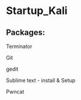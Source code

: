# Startup_Kali


## Packages:
 Terminator 
 
 Git
 
 gedit
 
 Sublime text - install & Setup
 
 Pwncat
